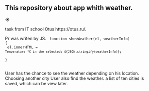 <h2>This repository about app whith weather.</h2><p>&#9728;</p>
task from IT school Otus https://otus.ru/.


Pr was writen by JS. 
<code>
        function showWeather(el, weatherInfo) {<Br>
el.innerHTML = `Temperature °C in the selected: ${JSON.stringify(weatherInfo)}`;<Br>
        }<Br>
</code>
    
User has the chance to see the weather depending on his location. Choosing another city User also find the weather.
a list of ten cities is saved, which can be view later.




